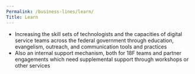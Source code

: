 ```yaml
---
Permalink: /business-lines/learn/
Title: Learn 
---
```


- Increasing the skill sets of technologists and the capacities of digital service teams across the federal government through education, evangelism, outreach, and communication tools and practices
- Also an internal support mechanism, both for 18F teams and partner engagements which need supplemental support through workshops or other services
